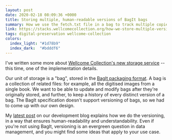 ```yaml
---
layout: post
date: 2020-02-18 08:09:36 +0000
title: Storing multiple, human-readable versions of BagIt bags
summary: How we use the fetch.txt file in a bag to track multiple copies of an object in our digital archive.
link: https://stacks.wellcomecollection.org/how-we-store-multiple-versions-of-bagit-bags-e68499815184
tags: digital-preservation wellcome-collection
colors:
  index_light: "#1d78b9"
  index_dark:  "#bdddf6"
---
```


I've written some more about [Wellcome Collection's new storage service][service] -- this time, one of the implementation details.

Our unit of storage is a "bag", stored in the [BagIt packaging format][bagit].
A bag is a collection of related files: for example, all the digitised images from a single book.
We want to be able to update and modify bags after they're originally stored, and further, to keep a history of every distinct version of a bag.
The BagIt specification doesn't support versioning of bags, so we had to come up with our own design.

My [latest post][latest] on our development blog explains how we do the versioning, in a way that ensures human-readability and understandability.
Even if you're not using BagIt, versioning is an evergreen question in data management, and you might find some ideas that apply to your use case.

[service]: https://stacks.wellcomecollection.org/building-wellcome-collections-new-archival-storage-service-3f68ff21927e
[bagit]: https://en.wikipedia.org/wiki/BagIt
[latest]: https://stacks.wellcomecollection.org/how-we-store-multiple-versions-of-bagit-bags-e68499815184
